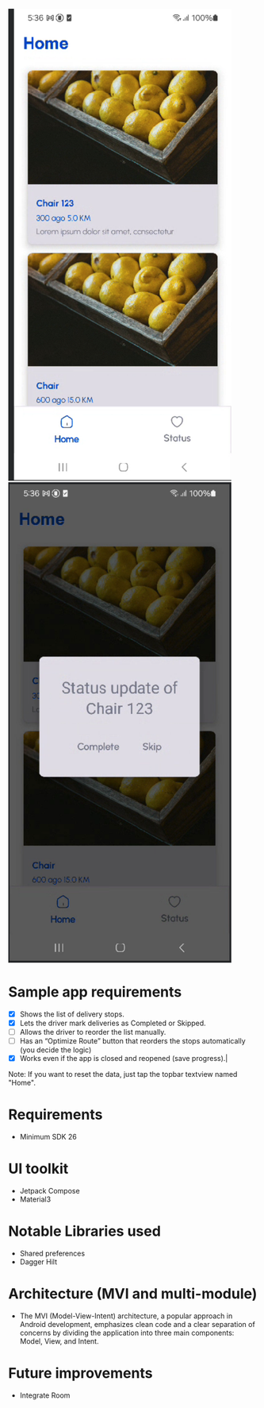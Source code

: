 <p>
  <img src="/images/ss1.png" width="450"/>
  <img src="/images/ss2.png" width="450"/>
</p>

# Sample app requirements
- [x] Shows the list of delivery stops.
- [x] Lets the driver mark deliveries as Completed or Skipped.
- [ ] Allows the driver to reorder the list manually.
- [ ] Has an “Optimize Route” button that reorders the stops automatically (you
  decide the logic)
- [x] Works even if the app is closed and reopened (save progress).|

Note:
If you want to reset the data, just tap the topbar textview named "Home".


# Requirements
- Minimum SDK 26

# UI toolkit
- Jetpack Compose
- Material3

# Notable Libraries used
- Shared preferences
- Dagger Hilt

# Architecture (MVI and multi-module)
- The MVI (Model-View-Intent) architecture, a popular approach in Android development, emphasizes clean code and a clear separation of concerns by dividing the application into three main components: Model, View, and Intent.

# Future improvements
- Integrate Room 
